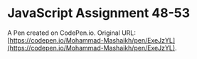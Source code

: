 # JavaScript Assignment 48-53

A Pen created on CodePen.io. Original URL: [https://codepen.io/Mohammad-Mashaikh/pen/ExeJzYL](https://codepen.io/Mohammad-Mashaikh/pen/ExeJzYL).

